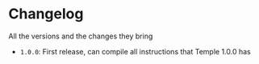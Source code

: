# Changelog
All the versions and the changes they bring

- `1.0.0`: First release, can compile all instructions that Temple 1.0.0 has

